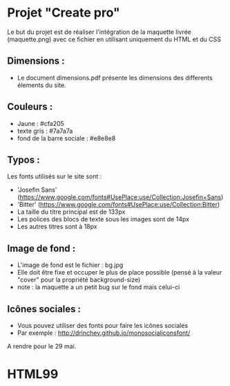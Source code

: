 # Projet "Create pro"

Le but du projet est de réaliser l'intégration de la maquette livrée (maquette.png) avec ce fichier en utilisant uniquement du HTML et du CSS

## Dimensions :
- Le document dimensions.pdf présente les dimensions des differents élements du site.

## Couleurs :
- Jaune : #cfa205
- texte gris : #7a7a7a
- fond de la barre sociale : #e8e8e8

## Typos :
Les fonts utilisés sur le site sont :
- 'Josefin Sans' (https://www.google.com/fonts#UsePlace:use/Collection:Josefin+Sans)
- 'Bitter' (https://www.google.com/fonts#UsePlace:use/Collection:Bitter)
- La taille du titre principal est de 133px
- Les polices des blocs de texte sous les images sont de 14px
- Les autres titres sont à 18px

## Image de fond :
- L'image de fond est le fichier : bg.jpg
- Elle doit être fixe et occuper le plus de place possible (pensé à la valeur "cover" pour la propriété background-size)
- note : la maquette a un petit bug sur le fond mais celui-ci

## Icônes sociales :
- Vous pouvez utiliser des fonts pour faire les icônes sociales
- Par exemple : http://drinchev.github.io/monosocialiconsfont/

A rendre pour le 29 mai.
# HTML99
